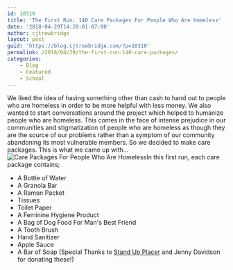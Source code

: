 ```yaml
---
id: 10310
title: 'The First Run: 140 Care Packages For People Who Are Homeless'
date: '2018-04-29T14:28:01-07:00'
author: cjtrowbridge
layout: post
guid: 'https://blog.cjtrowbridge.com/?p=10310'
permalink: /2018/04/29/the-first-run-140-care-packages/
categories:
    - Blog
    - Featured
    - School
---
```


We liked the idea of having something other than cash to hand out to people who are homeless in order to be more helpful with less money. We also wanted to start conversations around the project which helped to humanize people who are homeless. This comes in the face of intense prejudice in our communities and stigmatization of people who are homeless as though they are the source of our problems rather than a symptom of our community abandoning its most vulnerable members. So we decided to make care packages. This is what we came up with... ![Care Packages For People Who Are Homeless](https://blog.cjtrowbridge.com/wp-content/uploads/2018/06/bags-1-1.jpg)In this first run, each care package contains;

- A Bottle of Water
- A Granola Bar
- A Ramen Packet
- Tissues
- Toilet Paper
- A Feminine Hygiene Product
- A Bag of Dog Food For Man's Best Friend
- A Tooth Brush
- Hand Sanitizer
- Apple Sauce
- A Bar of Soap (Special Thanks to [Stand Up Placer](http://www.standupplacer.org/) and Jenny Davidson for donating these!)